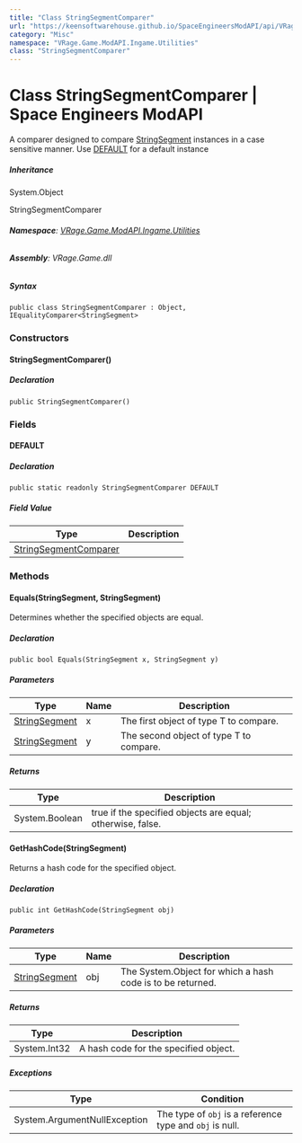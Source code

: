 ```yaml
---
title: "Class StringSegmentComparer"
url: "https://keensoftwarehouse.github.io/SpaceEngineersModAPI/api/VRage.Game.ModAPI.Ingame.Utilities.StringSegmentComparer.html"
category: "Misc"
namespace: "VRage.Game.ModAPI.Ingame.Utilities"
class: "StringSegmentComparer"
---
```


# Class StringSegmentComparer | Space Engineers ModAPI

A comparer designed to compare [StringSegment](https://keensoftwarehouse.github.io/SpaceEngineersModAPI/api/VRage.Game.ModAPI.Ingame.Utilities.StringSegment.html) instances in a case sensitive manner. Use [DEFAULT](https://keensoftwarehouse.github.io/SpaceEngineersModAPI/api/VRage.Game.ModAPI.Ingame.Utilities.StringSegmentComparer.html#VRage_Game_ModAPI_Ingame_Utilities_StringSegmentComparer_DEFAULT) for a default instance

##### Inheritance

System.Object

StringSegmentComparer

###### **Namespace**: [VRage.Game.ModAPI.Ingame.Utilities](https://keensoftwarehouse.github.io/SpaceEngineersModAPI/api/VRage.Game.ModAPI.Ingame.Utilities.html)

###### **Assembly**: VRage.Game.dll

##### Syntax

```
public class StringSegmentComparer : Object, IEqualityComparer<StringSegment>
```

### Constructors

#### StringSegmentComparer()

##### Declaration

```
public StringSegmentComparer()
```

### Fields

#### DEFAULT

##### Declaration

```
public static readonly StringSegmentComparer DEFAULT
```

##### Field Value

| Type | Description |
| --- | --- |
| [StringSegmentComparer](https://keensoftwarehouse.github.io/SpaceEngineersModAPI/api/VRage.Game.ModAPI.Ingame.Utilities.StringSegmentComparer.html) |     |

### Methods

#### Equals(StringSegment, StringSegment)

Determines whether the specified objects are equal.

##### Declaration

```
public bool Equals(StringSegment x, StringSegment y)
```

##### Parameters

| Type | Name | Description |
| --- | --- | --- |
| [StringSegment](https://keensoftwarehouse.github.io/SpaceEngineersModAPI/api/VRage.Game.ModAPI.Ingame.Utilities.StringSegment.html) | x   | The first object of type T to compare. |
| [StringSegment](https://keensoftwarehouse.github.io/SpaceEngineersModAPI/api/VRage.Game.ModAPI.Ingame.Utilities.StringSegment.html) | y   | The second object of type T to compare. |

##### Returns

| Type | Description |
| --- | --- |
| System.Boolean | true if the specified objects are equal; otherwise, false. |

#### GetHashCode(StringSegment)

Returns a hash code for the specified object.

##### Declaration

```
public int GetHashCode(StringSegment obj)
```

##### Parameters

| Type | Name | Description |
| --- | --- | --- |
| [StringSegment](https://keensoftwarehouse.github.io/SpaceEngineersModAPI/api/VRage.Game.ModAPI.Ingame.Utilities.StringSegment.html) | obj | The System.Object for which a hash code is to be returned. |

##### Returns

| Type | Description |
| --- | --- |
| System.Int32 | A hash code for the specified object. |

##### Exceptions

| Type | Condition |
| --- | --- |
| System.ArgumentNullException | The type of `obj` is a reference type and `obj` is null. |
